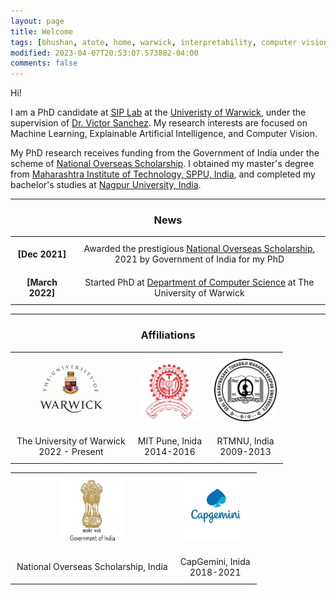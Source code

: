 ```yaml
---
layout: page
title: Welcome
tags: [bhushan, atote, home, warwick, interpretability, computer vision, machine learning, natural language processing, xAI, graduate]
modified: 2023-04-07T20:53:07.573882-04:00
comments: false
---
```


Hi!

I am a PhD candidate at [SIP Lab](https://warwick.ac.uk/fac/sci/dcs/research/siplab/) at the [Univeristy of Warwick](https://warwick.ac.uk/), under the supervision of [Dr. Victor Sanchez](https://www.dcs.warwick.ac.uk/~vsanchez/Victor_Sanchez/Victor_Sanchez.html). My research interests are focused on Machine Learning, Explainable Artificial Intelligence, and Computer Vision. 

My PhD research receives funding from the Government of India under the scheme of [National Overseas Scholarship](https://nosmsje.gov.in/). I obtained my master's degree from [Maharashtra Institute of Technology, SPPU, India](https://mitwpu.edu.in/), and completed my bachelor's studies at [Nagpur University, India](https://nagpuruniversity.ac.in/).


----

<h3 align="center">News</h3>
<table class='news-table'>
    <col width="20%">
    <col width="80%">
    <tr>
        <td valign="top"><strong>[Dec 2021]</strong></td>
        <td>Awarded the prestigious 
        <a href="https://nosmsje.gov.in">
        National Overseas Scholarship</a>, 2021 by Government of India for my PhD
        </td>
    </tr>
    <tr>
        <td valign="top"><strong>[March 2022]</strong></td>
        <td>Started PhD at 
        <a href="https://warwick.ac.uk/fac/sci/dcs/">
        Department of Computer Science</a> at The University of Warwick
        </td>
    </tr>
</table>

----

<h3 align="center">Affiliations</h3>

<style>
    table {
        width: 100%;
        border-collapse: collapse;
    }
    td {
        text-align: center;
        vertical-align: middle;
        padding: 10px;
    }
    img {
        width: 100px;
        height: 100px;
    }
</style>


<table> 
    <tr>
        <td>
            <a href="http://warwick.ac.uk/">
            <img src="/images/ww.png"></a>
        </td>
        <td>
            <a href="http://mitwpu.edu.in/">
            <img src="/images/mit-1.jpg"></a>
        </td>
        <td>
            <a href="http://nagpuruniversity.ac.in/">
            <img src="/images/nag_uni.png"></a>
        </td>
    </tr>
    <tr>
        <td>The University of Warwick<br>2022 - Present</td>
        <td>MIT Pune, Inida<br>2014-2016</td>
        <td>RTMNU, India<br>2009-2013</td>
    </tr>
</table>
<table>
    <tr>
        <td>
            <a href="http://nosmsje.gov.in/">
            <img src="/images/india.jpg"></a>
        </td>
        <td>
            <a href="http://www.capgemini.com/in-en/careers/lets-connect/our-offices/capgemini-pune/">
            <img src="/images/cg-1.jpeg"></a>
        </td>
    </tr>
    <tr>
        <td>National Overseas Scholarship, India</td>
        <td>CapGemini, Inida<br>2018-2021</td>
    </tr>
</table>
